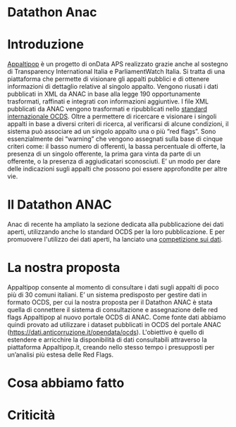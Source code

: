 # Datathon Anac

# Introduzione
[Appaltipop](http://appaltipop.it) è un progetto di onData APS realizzato grazie anche al sostegno di Transparency International Italia e ParliamentWatch Italia. Si tratta di una piattaforma che permette di visionare gli appalti pubblici e di ottenere informazioni di dettaglio relative al singolo appalto. Vengono riusati i dati pubblicati in XML da ANAC in base alla legge 190 opportunamente trasformati, raffinati e integrati con informazioni aggiuntive. I file XML pubblicati da ANAC vengono trasformati e ripubblicati nello [standard internazionale OCDS](https://standard.open-contracting.org/latest/en/). Oltre a permettere di ricercare e visionare i singoli appalti in base a diversi criteri di ricerca, al verificarsi di alcune condizioni, il sistema può associare ad un singolo appalto una o più “red flags”. Sono essenzialmente dei “warning” che vengono assegnati sulla base di cinque criteri come: il basso numero di offerenti, la bassa percentuale di offerte, la presenza di un singolo offerente, la prima gara vinta da parte di un offerente, o la presenza di aggiudicatari sconosciuti. E’ un modo per dare delle indicazioni sugli appalti che possono poi essere approfondite per altre vie.

# Il Datathon ANAC

Anac di recente ha ampliato la sezione dedicata alla pubblicazione dei dati aperti, utilizzando anche lo standard OCDS per la loro pubblicazione. E per promuovere l'utilizzo dei dati aperti, ha lanciato una [competizione sui dati](https://www.anticorruzione.it/-/anac-lancia-un-datathon-per-l-utilizzo-delle-informazioni-della-banca-dati).


# La nostra proposta 

Appaltipop consente al momento di consultare i dati sugli appalti di poco più di 30 comuni italiani. E’ un sistema predisposto per gestire dati in formato OCDS, per cui la nostra proposta per il Datathon ANAC è stata quella di connettere il sistema di consultazione e assegnazione delle red flags Appaltipop al nuovo portale OCDS di ANAC.
Come fonte dati abbiamo quindi provato ad utilizzare i dataset pubblicati in OCDS del portale ANAC (https://dati.anticorruzione.it/opendata/ocds). L'obiettivo è quello di estendere e arricchire la disponibilità di dati consultabili attraverso la piattaforma Appaltipop.it, creando nello stesso tempo i presupposti per un’analisi più estesa delle Red Flags.


# Cosa abbiamo fatto




# Criticità
